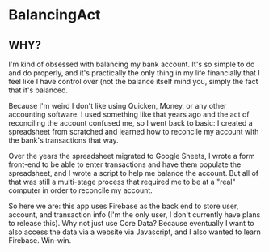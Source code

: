 # BalancingAct

## WHY?

I'm kind of obsessed with balancing my bank account. It's so simple to do and do properly, and it's practically the only thing in my life financially that I feel like I have control over (not the balance itself mind you, simply the fact that it's balanced.

Because I'm weird I don't like using Quicken, Money, or any other accounting software. I used something like that years ago and the act of reconciling the account confused me, so I went back to basic: I created a spreadsheet from scratched and learned how to reconcile my account with the bank's transactions that way.

Over the years the spreadsheet migrated to Google Sheets, I wrote a form front-end to be able to enter transactions and have them populate the spreadsheet, and I wrote a script to help me balance the account. But all of that was still a multi-stage process that required me to be at a "real" computer in order to reconcile my account.

So here we are: this app uses Firebase as the back end to store user, account, and transaction info (I'm the only user, I don't currently have plans to release this). Why not just use Core Data? Because eventually I want to also access the data via a website via Javascript, and I also wanted to learn Firebase. Win-win.
